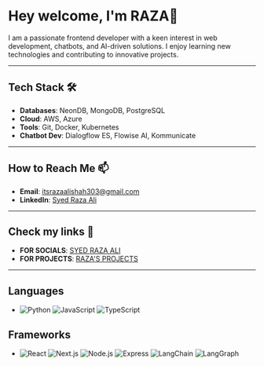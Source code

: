 # Hey welcome, I'm RAZA👋

I am a passionate frontend developer with a keen interest in web development, chatbots, and AI-driven solutions. I enjoy learning new technologies and contributing to innovative projects.

---

##  Tech Stack 🛠️
- **Databases**: NeonDB, MongoDB, PostgreSQL
- **Cloud**: AWS, Azure
- **Tools**: Git, Docker, Kubernetes
- **Chatbot Dev**: Dialogflow ES, Flowise AI, Kommunicate


---

##  How to Reach Me 📫
- **Email**: itsrazaalishah303@gmail.com
- **LinkedIn**: [Syed Raza Ali](https://www.linkedin.com/in/syed-raza-ali-346263308/)

---

##  Check my links 🔗
- **FOR SOCIALS**: [SYED RAZA ALI ](https://linktr.ee/syedrazaalii)
- **FOR PROJECTS**: [RAZA'S PROJECTS ](https://linktr.ee/razaprojects)

---

##  Languages 
- ![Python](https://img.shields.io/badge/-Python-blue)  ![JavaScript](https://img.shields.io/badge/-JavaScript-yellow)  ![TypeScript](https://img.shields.io/badge/-TypeScript-blue)

## Frameworks  
- ![React](https://img.shields.io/badge/-React-61DAFB?logo=react&logoColor=white&style=flat)   ![Next.js](https://img.shields.io/badge/-Next.js-000000?logo=next.js&logoColor=white&style=flat)  ![Node.js](https://img.shields.io/badge/-Node.js-339933?logo=node.js&logoColor=white&style=flat)  ![Express](https://img.shields.io/badge/-Express-000000?logo=express&logoColor=white&style=flat)  ![LangChain](https://img.shields.io/badge/-LangChain-blue?style=flat)  ![LangGraph](https://img.shields.io/badge/-LangGraph-orange?style=flat)


